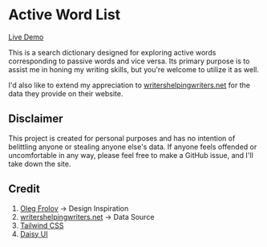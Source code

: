 # Active Word List

[Live Demo](https://alifirhas.github.io/active-word-list/)

This is a search dictionary designed for exploring active words corresponding to passive words and vice versa. Its primary purpose is to assist me in honing my writing skills, but you're welcome to utilize it as well.

I'd also like to extend my appreciation to [writershelpingwriters.net](http://writershelpingwriters.net) for the data they provide on their website.

## Disclaimer

This project is created for personal purposes and has no intention of belittling anyone or stealing anyone else's data. If anyone feels offended or uncomfortable in any way, please feel free to make a GitHub issue, and I'll take down the site.

## Credit

1. [Oleg Frolov](https://dribbble.com/Volorf) -> Design Inspiration
2. [writershelpingwriters.net](http://writershelpingwriters.net) -> Data Source
3. [Tailwind CSS](https://tailwindcss.com/)
4. [Daisy UI](https://daisyui.com/)
